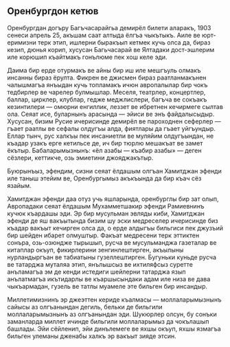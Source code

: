 ## Оренбургдон кетюв

Оренбургдан догъру Багъчасарайгьа демирёл билети аларакъ, 1903 сенеси апрель 25, акъшам саат алтыда ёлгъа чыкътыкъ.
Аиле ве юрт-еримизни терк этип, ишлерни быракъып кетмек кучь олса да, бираз кезип, дюнья корип, хусусан Багьчасарай ве Ялтадаки дост-эшлерим иле корюшип къайтмакъ гонълюме пек хош келе эди.

Даима бир ерде отурмакъ ве айны бир иш иле мешгъуль олмакъ инсанны бираз ёрулта.
Фикрен ве джисмен бираз раатланмакънен чалышмагъа янъыдан кучь топламакъ ичюн авропалылар бир чокъ тедбирлер ве чарелер булмышлар.
Меселя, театрлер, концертлер, баллар, цирклер, клублар, гедже меджлислери, багъча ве сокъакъ кезинтилери — омюрни енгиллик, леззет ве ибретнен кечирмеге сылтав ола.
Сеяат исе, буларнынъ арасында — эйиси ве энъ файдалысыдыр.
Хусусан, бизим Русие ичерисинде демирёл ве пароходнен сеферлер — гъает раатлы ве сефалы олдугъы алда, фиятлары да гъает уйгъундыр.
Еллар тынч, рус халкъы пек инсаниетли ве муляйим олдугъындан, не къадар узакъ ерге кетильсе де, ич бир тюрлю мешакъат ве замет ёкътыр.
Бабаларымызнынъ: «ёл азабы — къабир азабы» — деген сёзлери, кеттикче, озь эмиетини джояджакътыр.

Буюрынъыз, эфендим, сизни сеяат ёлдашым олгъан Хамитджан эфенди иле таныш этейим ве, Оренбургымыз акъкъында да бир къач сёз язайым.

Хамитджан эфенди даа отуз учь яшларында, оренбурглы бир зат олып, Авропадаки сеяат ёлдашым Мухамметшакир эфенди Рамиевнинъ кучюк къардашы эди.
Эр бир мусульман эвляды киби, Хамитджан эфенди де яш вакъытында бизим шу эски медреселер ичерисинде биз къадар вакъыт кечирген олса да, о ерде алдыгъы бильгиси пек джузъий бир шейден ибарет олмуштыр.
Факъат медресени терк эттиктен сонъра, озь-озюндже тырышып, русча ве мусульманджа газеталар ве китаплар окъуп, фикирлерини зенгинлештирген, акъылыны нурландыргъан ве табиатыны гузеллештирген.
Бугуньки куньде русча ве татарджа муталяа этип, янълышсыз ве ихтиляфсыз суретте анъламагъа эм де кенди истедиги шейлерни татарджа язып анълатмагъа икътидарлы ве къаршысындаки адам иле низа ве дава чыкъармадан, гузель ве татлы муамеле эте бильген бир инсандыр.

Миллетимизнинъ эр джеэттен кериде къалмасы — моллаларымызнынъ сайысы аз олгъанындан дегиль, бельки де бильгили моллаларымызнынъ аз олгъанындан эди.
Шукюрлер олсун, бу сонъки заманларда миллет ичинде бильгили моллаларымыз да чокълашып башлады.
Эйи сёйленип, эйи динълемеге ве яхшы окъуп, яхшы язмагъа бильген улеманы дженабы халкъ эр вакъыт зияде этсин.
